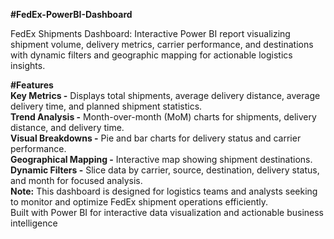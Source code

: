**#FedEx-PowerBI-Dashboard**  

FedEx Shipments Dashboard: Interactive Power BI report visualizing shipment volume, delivery metrics, carrier performance, and destinations with dynamic filters and geographic mapping for actionable logistics insights.

**#Features**  
**Key Metrics -** Displays total shipments, average delivery distance, average delivery time, and planned shipment statistics.    
**Trend Analysis -** Month-over-month (MoM) charts for shipments, delivery distance, and delivery time.    
**Visual Breakdowns -** Pie and bar charts for delivery status and carrier performance.  
**Geographical Mapping -** Interactive map showing shipment destinations.  
**Dynamic Filters -** Slice data by carrier, source, destination, delivery status, and month for focused analysis.  
**Note:** This dashboard is designed for logistics teams and analysts seeking to monitor and optimize FedEx shipment operations efficiently.  
Built with Power BI for interactive data visualization and actionable business intelligence
